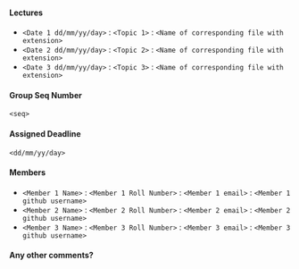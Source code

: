<!--
Thanks for contributing a pull request! Please ensure you have taken a look at
the contribution guidelines: https://cs328-2022.github.io/CS328-Notes/notebooks/CONTRIBUTING.html
-->

<!-- Please make sure the name of files is in format yy_mm_dd_topic_name -->

#### Lectures
<!-- Date here means, the date when the specific lecture was conducted -->
- `<Date 1 dd/mm/yy/day>` : `<Topic 1>` : `<Name of corresponding file with extension>`
- `<Date 2 dd/mm/yy/day>` : `<Topic 2>` : `<Name of corresponding file with extension>`
- `<Date 3 dd/mm/yy/day>` : `<Topic 3>` : `<Name of corresponding file with extension>`

#### Group Seq Number
<!-- As per the table at https://cs328-2022.github.io/CS328-Notes/notebooks/deadlines.html -->
`<seq>`

#### Assigned Deadline
<!-- As per the table at https://cs328-2022.github.io/CS328-Notes/notebooks/deadlines.html -->
`<dd/mm/yy/day>`

#### Members
- `<Member 1 Name>` : `<Member 1 Roll Number>` : `<Member 1 email>` : `<Member 1 github username>`
- `<Member 2 Name>` : `<Member 2 Roll Number>` : `<Member 2 email>` : `<Member 2 github username>`
- `<Member 3 Name>` : `<Member 3 Roll Number>` : `<Member 3 email>` : `<Member 3 github username>`

#### Any other comments?
